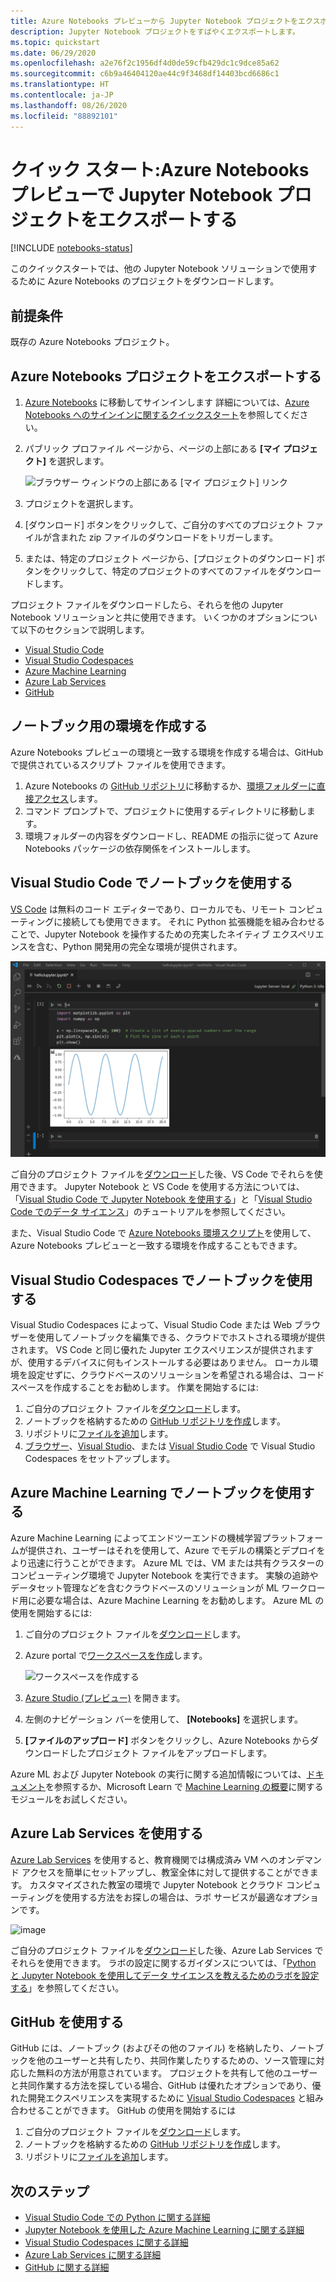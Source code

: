 ```yaml
---
title: Azure Notebooks プレビューから Jupyter Notebook プロジェクトをエクスポートする
description: Jupyter Notebook プロジェクトをすばやくエクスポートします。
ms.topic: quickstart
ms.date: 06/29/2020
ms.openlocfilehash: a2e76f2c1956df4d0de59cfb429dc1c9dce85a62
ms.sourcegitcommit: c6b9a46404120ae44c9f3468df14403bcd6686c1
ms.translationtype: HT
ms.contentlocale: ja-JP
ms.lasthandoff: 08/26/2020
ms.locfileid: "88892101"
---
```

# <a name="quickstart-export-a-jupyter-notebook-project-in-azure-notebooks-preview"></a>クイック スタート:Azure Notebooks プレビューで Jupyter Notebook プロジェクトをエクスポートする

[!INCLUDE [notebooks-status](../../includes/notebooks-status.md)]

このクイックスタートでは、他の Jupyter Notebook ソリューションで使用するために Azure Notebooks のプロジェクトをダウンロードします。 

## <a name="prerequisites"></a>前提条件

既存の Azure Notebooks プロジェクト。

## <a name="export-an-azure-notebooks-project"></a>Azure Notebooks プロジェクトをエクスポートする

1. [Azure Notebooks](https://notebooks.azure.com) に移動してサインインします 詳細については、[Azure Notebooks へのサインインに関するクイックスタート](quickstart-sign-in-azure-notebooks.md)を参照してください。

1. パブリック プロファイル ページから、ページの上部にある **[マイ プロジェクト]** を選択します。

    ![ブラウザー ウィンドウの上部にある [マイ プロジェクト] リンク](media/quickstarts/my-projects-link.png)

1. プロジェクトを選択します。
1. [ダウンロード] ボタンをクリックして、ご自分のすべてのプロジェクト ファイルが含まれた zip ファイルのダウンロードをトリガーします。
1. または、特定のプロジェクト ページから、[プロジェクトのダウンロード] ボタンをクリックして、特定のプロジェクトのすべてのファイルをダウンロードします。

プロジェクト ファイルをダウンロードしたら、それらを他の Jupyter Notebook ソリューションと共に使用できます。 いくつかのオプションについて以下のセクションで説明します。 
- [Visual Studio Code](#use-notebooks-in-visual-studio-code)
- [Visual Studio Codespaces](#use-notebooks-in-visual-studio-codespaces)
- [Azure Machine Learning](#use-notebooks-with-azure-machine-learning)
- [Azure Lab Services](#use-azure-lab-services)
- [GitHub](#use-github)

## <a name="create-an-environment-for-notebooks"></a>ノートブック用の環境を作成する

Azure Notebooks プレビューの環境と一致する環境を作成する場合は、GitHub で提供されているスクリプト ファイルを使用できます。

1. Azure Notebooks の [GitHub リポジトリ](https://github.com/microsoft/AzureNotebooks)に移動するか、[環境フォルダーに直接アクセス](https://aka.ms/aznbrequirementstxt)します。
1. コマンド プロンプトで、プロジェクトに使用するディレクトリに移動します。
1. 環境フォルダーの内容をダウンロードし、README の指示に従って Azure Notebooks パッケージの依存関係をインストールします。


## <a name="use-notebooks-in-visual-studio-code"></a>Visual Studio Code でノートブックを使用する

[VS Code](https://code.visualstudio.com/) は無料のコード エディターであり、ローカルでも、リモート コンピューティングに接続しても使用できます。 それに Python 拡張機能を組み合わせることで、Jupyter Notebook を操作するための充実したネイティブ エクスペリエンスを含む、Python 開発用の完全な環境が提供されます。 

![VS Code による Jupyter Notebook のサポート](media/vs-code-jupyter-notebook.png)

ご自分のプロジェクト ファイルを[ダウンロード](#export-an-azure-notebooks-project)した後、VS Code でそれらを使用できます。 Jupyter Notebook と VS Code を使用する方法については、「[Visual Studio Code で Jupyter Notebook を使用する](https://code.visualstudio.com/docs/python/jupyter-support)」と「[Visual Studio Code でのデータ サイエンス](https://code.visualstudio.com/docs/python/data-science-tutorial)」のチュートリアルを参照してください。

また、Visual Studio Code で [Azure Notebooks 環境スクリプト](#create-an-environment-for-notebooks)を使用して、Azure Notebooks プレビューと一致する環境を作成することもできます。

## <a name="use-notebooks-in-visual-studio-codespaces"></a>Visual Studio Codespaces でノートブックを使用する

Visual Studio Codespaces によって、Visual Studio Code または Web ブラウザーを使用してノートブックを編集できる、クラウドでホストされる環境が提供されます。 VS Code と同じ優れた Jupyter エクスペリエンスが提供されますが、使用するデバイスに何もインストールする必要はありません。 ローカル環境を設定せずに、クラウドベースのソリューションを希望される場合は、コードスペースを作成することをお勧めします。 作業を開始するには:

1. ご自分のプロジェクト ファイルを[ダウンロード](#export-an-azure-notebooks-project)します。
1. ノートブックを格納するための [GitHub リポジトリを作成](https://help.github.com/github/getting-started-with-github/create-a-repo)します。 
1. リポジトリに[ファイルを追加](https://help.github.com/github/managing-files-in-a-repository/adding-a-file-to-a-repository)します。
1. [ブラウザー](https://docs.microsoft.com/visualstudio/online/how-to/browser)、[Visual Studio](https://docs.microsoft.com/visualstudio/online/how-to/vside)、または [Visual Studio Code](https://docs.microsoft.com/visualstudio/online/how-to/vscode) で Visual Studio Codespaces をセットアップします。

## <a name="use-notebooks-with-azure-machine-learning"></a>Azure Machine Learning でノートブックを使用する

Azure Machine Learning によってエンドツーエンドの機械学習プラットフォームが提供され、ユーザーはそれを使用して、Azure でモデルの構築とデプロイをより迅速に行うことができます。 Azure ML では、VM または共有クラスターのコンピューティング環境で Jupyter Notebook を実行できます。 実験の追跡やデータセット管理などを含むクラウドベースのソリューションが ML ワークロード用に必要な場合は、Azure Machine Learning をお勧めします。 Azure ML の使用を開始するには:

1. ご自分のプロジェクト ファイルを[ダウンロード](#export-an-azure-notebooks-project)します。
1. Azure portal で[ワークスペースを作成](../machine-learning/how-to-manage-workspace.md)します。

   ![ワークスペースを作成する](../machine-learning/media/how-to-manage-workspace/create-workspace.gif)
 
1. [Azure Studio (プレビュー)](https://ml.azure.com/) を開きます。
1. 左側のナビゲーション バーを使用して、 **[Notebooks]** を選択します。
1. **[ファイルのアップロード]** ボタンをクリックし、Azure Notebooks からダウンロードしたプロジェクト ファイルをアップロードします。

Azure ML および Jupyter Notebook の実行に関する追加情報については、[ドキュメント](../machine-learning/how-to-run-jupyter-notebooks.md)を参照するか、Microsoft Learn で [Machine Learning の概要](https://docs.microsoft.com/learn/modules/intro-to-azure-machine-learning-service/)に関するモジュールをお試しください。


## <a name="use-azure-lab-services"></a>Azure Lab Services を使用する

[Azure Lab Services](https://azure.microsoft.com/services/lab-services/) を使用すると、教育機関では構成済み VM へのオンデマンド アクセスを簡単にセットアップし、教室全体に対して提供することができます。 カスタマイズされた教室の環境で Jupyter Notebook とクラウド コンピューティングを使用する方法をお探しの場合は、ラボ サービスが最適なオプションです。

![image](../lab-services/media/tutorial-setup-classroom-lab/new-lab-button.png)

 ご自分のプロジェクト ファイルを[ダウンロード](#export-an-azure-notebooks-project)した後、Azure Lab Services でそれらを使用できます。 ラボの設定に関するガイダンスについては、「[Python と Jupyter Notebook を使用してデータ サイエンスを教えるためのラボを設定する](../lab-services/class-type-jupyter-notebook.md)」を参照してください。

## <a name="use-github"></a>GitHub を使用する

GitHub には、ノートブック (およびその他のファイル) を格納したり、ノートブックを他のユーザーと共有したり、共同作業したりするための、ソース管理に対応した無料の方法が用意されています。 プロジェクトを共有して他のユーザーと共同作業する方法を探している場合、GitHub は優れたオプションであり、優れた開発エクスペリエンスを実現するために [Visual Studio Codespaces](#use-notebooks-in-visual-studio-codespaces) と組み合わせることができます。 GitHub の使用を開始するには

1. ご自分のプロジェクト ファイルを[ダウンロード](#export-an-azure-notebooks-project)します。
1. ノートブックを格納するための [GitHub リポジトリを作成](https://help.github.com/github/getting-started-with-github/create-a-repo)します。 
1. リポジトリに[ファイルを追加](https://help.github.com/github/managing-files-in-a-repository/adding-a-file-to-a-repository)します。

## <a name="next-steps"></a>次のステップ

- [Visual Studio Code での Python に関する詳細](https://code.visualstudio.com/docs/python/python-tutorial)
- [Jupyter Notebook を使用した Azure Machine Learning に関する詳細](../machine-learning/how-to-run-jupyter-notebooks.md)
- [Visual Studio Codespaces に関する詳細](https://visualstudio.microsoft.com/services/visual-studio-codespaces/)
- [Azure Lab Services に関する詳細](https://azure.microsoft.com/services/lab-services/)
- [GitHub に関する詳細](https://help.github.com/github/getting-started-with-github/)
